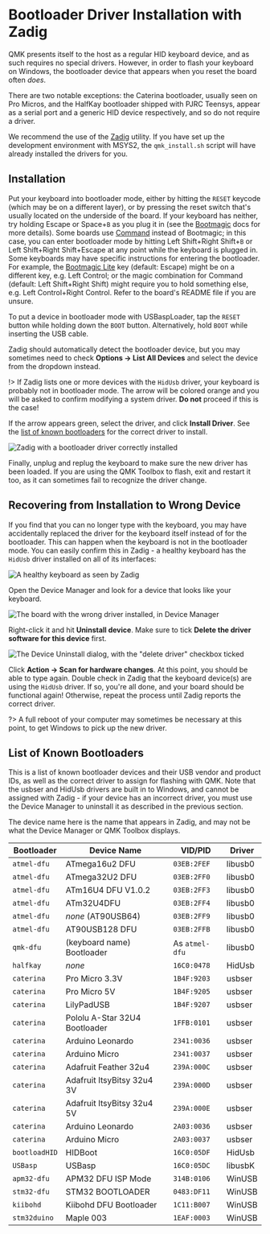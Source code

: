 # Bootloader Driver Installation with Zadig

QMK presents itself to the host as a regular HID keyboard device, and as such requires no special drivers. However, in order to flash your keyboard on Windows, the bootloader device that appears when you reset the board often *does*.

There are two notable exceptions: the Caterina bootloader, usually seen on Pro Micros, and the HalfKay bootloader shipped with PJRC Teensys, appear as a serial port and a generic HID device respectively, and so do not require a driver.

We recommend the use of the [Zadig](https://zadig.akeo.ie/) utility. If you have set up the development environment with MSYS2, the `qmk_install.sh` script will have already installed the drivers for you.

## Installation

Put your keyboard into bootloader mode, either by hitting the `RESET` keycode (which may be on a different layer), or by pressing the reset switch that's usually located on the underside of the board. If your keyboard has neither, try holding Escape or Space+`B` as you plug it in (see the [Bootmagic](feature_bootmagic.md) docs for more details). Some boards use [Command](feature_command.md) instead of Bootmagic; in this case, you can enter bootloader mode by hitting Left Shift+Right Shift+`B` or Left Shift+Right Shift+Escape at any point while the keyboard is plugged in.
Some keyboards may have specific instructions for entering the bootloader. For example, the [Bootmagic Lite](feature_bootmagic.md#bootmagic-lite) key (default: Escape) might be on a different key, e.g. Left Control; or the magic combination for Command (default: Left Shift+Right Shift) might require you to hold something else, e.g. Left Control+Right Control. Refer to the board's README file if you are unsure.

To put a device in bootloader mode with USBaspLoader, tap the `RESET` button while holding down the `BOOT` button.
Alternatively, hold `BOOT` while inserting the USB cable.

Zadig should automatically detect the bootloader device, but you may sometimes need to check **Options → List All Devices** and select the device from the dropdown instead.

!> If Zadig lists one or more devices with the `HidUsb` driver, your keyboard is probably not in bootloader mode. The arrow will be colored orange and you will be asked to confirm modifying a system driver. **Do not** proceed if this is the case!

If the arrow appears green, select the driver, and click **Install Driver**. See the [list of known bootloaders](#list-of-known-bootloaders) for the correct driver to install.

![Zadig with a bootloader driver correctly installed](https://i.imgur.com/b8VgXzx.png)

Finally, unplug and replug the keyboard to make sure the new driver has been loaded. If you are using the QMK Toolbox to flash, exit and restart it too, as it can sometimes fail to recognize the driver change.

## Recovering from Installation to Wrong Device

If you find that you can no longer type with the keyboard, you may have accidentally replaced the driver for the keyboard itself instead of for the bootloader. This can happen when the keyboard is not in the bootloader mode. You can easily confirm this in Zadig - a healthy keyboard has the `HidUsb` driver installed on all of its interfaces:

![A healthy keyboard as seen by Zadig](https://i.imgur.com/Hx0E5kC.png)

Open the Device Manager and look for a device that looks like your keyboard.

![The board with the wrong driver installed, in Device Manager](https://i.imgur.com/L3wvX8f.png)

Right-click it and hit **Uninstall device**. Make sure to tick **Delete the driver software for this device** first.

![The Device Uninstall dialog, with the "delete driver" checkbox ticked](https://i.imgur.com/aEs2RuA.png)

Click **Action → Scan for hardware changes**. At this point, you should be able to type again. Double check in Zadig that the keyboard device(s) are using the `HidUsb` driver. If so, you're all done, and your board should be functional again! Otherwise, repeat the process until Zadig reports the correct driver.

?> A full reboot of your computer may sometimes be necessary at this point, to get Windows to pick up the new driver.

## List of Known Bootloaders

This is a list of known bootloader devices and their USB vendor and product IDs, as well as the correct driver to assign for flashing with QMK. Note that the usbser and HidUsb drivers are built in to Windows, and cannot be assigned with Zadig - if your device has an incorrect driver, you must use the Device Manager to uninstall it as described in the previous section.

The device name here is the name that appears in Zadig, and may not be what the Device Manager or QMK Toolbox displays.

|Bootloader   |Device Name                   |VID/PID       |Driver |
|-------------|------------------------------|--------------|-------|
|`atmel-dfu`  |ATmega16u2 DFU                |`03EB:2FEF`   |libusb0|
|`atmel-dfu`  |ATmega32U2 DFU                |`03EB:2FF0`   |libusb0|
|`atmel-dfu`  |ATm16U4 DFU V1.0.2            |`03EB:2FF3`   |libusb0|
|`atmel-dfu`  |ATm32U4DFU                    |`03EB:2FF4`   |libusb0|
|`atmel-dfu`  |*none* (AT90USB64)            |`03EB:2FF9`   |libusb0|
|`atmel-dfu`  |AT90USB128 DFU                |`03EB:2FFB`   |libusb0|
|`qmk-dfu`    |(keyboard name) Bootloader    |As `atmel-dfu`|libusb0|
|`halfkay`    |*none*                        |`16C0:0478`   |HidUsb |
|`caterina`   |Pro Micro 3.3V                |`1B4F:9203`   |usbser |
|`caterina`   |Pro Micro 5V                  |`1B4F:9205`   |usbser |
|`caterina`   |LilyPadUSB                    |`1B4F:9207`   |usbser |
|`caterina`   |Pololu A-Star 32U4 Bootloader |`1FFB:0101`   |usbser |
|`caterina`   |Arduino Leonardo              |`2341:0036`   |usbser |
|`caterina`   |Arduino Micro                 |`2341:0037`   |usbser |
|`caterina`   |Adafruit Feather 32u4         |`239A:000C`   |usbser |
|`caterina`   |Adafruit ItsyBitsy 32u4 3V    |`239A:000D`   |usbser |
|`caterina`   |Adafruit ItsyBitsy 32u4 5V    |`239A:000E`   |usbser |
|`caterina`   |Arduino Leonardo              |`2A03:0036`   |usbser |
|`caterina`   |Arduino Micro                 |`2A03:0037`   |usbser |
|`bootloadHID`|HIDBoot                       |`16C0:05DF`   |HidUsb |
|`USBasp`     |USBasp                        |`16C0:05DC`   |libusbK|
|`apm32-dfu`  |APM32 DFU ISP Mode            |`314B:0106`   |WinUSB |
|`stm32-dfu`  |STM32 BOOTLOADER              |`0483:DF11`   |WinUSB |
|`kiibohd`    |Kiibohd DFU Bootloader        |`1C11:B007`   |WinUSB |
|`stm32duino` |Maple 003                     |`1EAF:0003`   |WinUSB |
